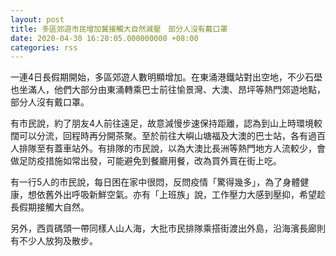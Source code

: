 ```yaml
---
layout: post
title: 多區郊遊市民增加冀接觸大自然減壓　部分人沒有戴口罩
date: 2020-04-30 16:20:05.000000000 +08:00
categories: rss
---
```


一連4日長假期開始，多區郊遊人數明顯增加。在東涌港鐵站對出空地，不少石壆也坐滿人，他們大部分由東涌轉乘巴士前往愉景灣、大澳、昂坪等熱門郊遊地點，部分人沒有戴口罩。

有市民說，約了朋友4人前往遠足，故意減慢步速保持距離，認為到山上時環境較闊可以分流，回程時再分開茶聚。至於前往大嶼山塘福及大澳的巴士站，各有過百人排隊至有蓋車站外。有排隊的市民說，以為大澳比長洲等熱門地方人流較少，會做足防疫措施如常出發，可能避免到餐廳用餐，改為買外賣在街上吃。

有一行5人的市民說，每日困在家中很悶，反問疫情「驚得幾多」，為了身體健康，想依舊外出呼吸新鮮空氣。亦有「上班族」說，工作壓力大感到壓抑，希望趁長假期接觸大自然。

另外，西貢碼頭一帶同樣人山人海，大批市民排隊乘搭街渡出外島，沿海濱長廊則有不少人放狗及散步。
